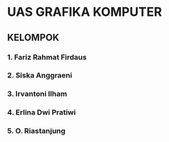 # UAS GRAFIKA KOMPUTER

## KELOMPOK
### 1. Fariz Rahmat Firdaus
### 2. Siska Anggraeni
### 3. Irvantoni Ilham
### 4. Erlina Dwi Pratiwi
### 5. O. Riastanjung
